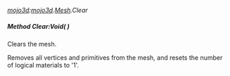 _[mojo3d](../../modules/mojo3d/mojo3d-module.md):[mojo3d](../../modules/mojo3d/mojo3d-module.md).[Mesh](../../modules/mojo3d/mojo3d-mesh.md).Clear_
##### Method Clear:Void(  )
Clears the mesh.

Removes all vertices and primitives from the mesh, and resets the number of logical materials to '1'.
